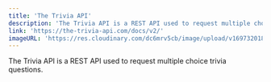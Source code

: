```yaml
---
title: 'The Trivia API'
description: 'The Trivia API is a REST API used to request multiple choice trivia questions.'
link: 'https://the-trivia-api.com/docs/v2/'
imageURL: 'https://res.cloudinary.com/dc6mrv5cb/image/upload/v1697320183/personal-resources/apis/the-trivia-api.com_docs_v2__yju02i.png'
---
```

The Trivia API is a REST API used to request multiple choice trivia questions.